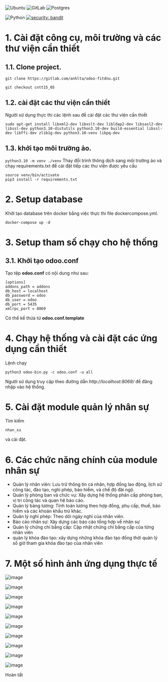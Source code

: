 ![Ubuntu](https://img.shields.io/badge/Ubuntu-E95420?style=for-the-badge&logo=ubuntu&logoColor=white)
![GitLab](https://img.shields.io/badge/gitlab-%23181717.svg?style=for-the-badge&logo=gitlab&logoColor=white)
![Postgres](https://img.shields.io/badge/postgres-%23316192.svg?style=for-the-badge&logo=postgresql&logoColor=white)

![Python](https://img.shields.io/badge/python-v3.8+-blue.svg)
[![security: bandit](https://img.shields.io/badge/security-bandit-yellow.svg)](https://github.com/PyCQA/bandit)



# 1. Cài đặt công cụ, môi trường và các thư viện cần thiết

## 1.1. Clone project.
```
git clone https://gitlab.com/anhlta/odoo-fitdnu.git
```
```
git checkout cntt15_05
```


## 1.2. cài đặt các thư viện cần thiết

Người sử dụng thực thi các lệnh sau đề cài đặt các thư viện cần thiết

```
sudo apt-get install libxml2-dev libxslt-dev libldap2-dev libsasl2-dev libssl-dev python3.10-distutils python3.10-dev build-essential libssl-dev libffi-dev zlib1g-dev python3.10-venv libpq-dev
```
## 1.3. khởi tạo môi trường ảo.

`python3.10 -m venv ./venv`
Thay đổi trình thông dịch sang môi trường ảo và chạy requirements.txt để cài đặt tiếp các thư viện được yêu cầu

```
source venv/bin/activate
pip3 install -r requirements.txt
```

# 2. Setup database

Khởi tạo database trên docker bằng việc thực thi file dockercompose.yml.

`docker-compose up -d`

# 3. Setup tham số chạy cho hệ thống

## 3.1. Khởi tạo odoo.conf

Tạo tệp **odoo.conf** có nội dung như sau:

```
[options]
addons_path = addons
db_host = localhost
db_password = odoo
db_user = odoo
db_port = 5435
xmlrpc_port = 8069
```
Có thể kế thừa từ **odoo.conf.template**


# 4. Chạy hệ thống và cài đặt các ứng dụng cần thiết
Lệnh chạy
```
python3 odoo-bin.py -c odoo.conf -u all
```

Người sử dụng truy cập theo đường dẫn _http://localhost:8069/_ để đăng nhập vào hệ thống.

# 5. Cài đặt module quản lý nhân sự
Tìm kiếm 
```
nhan_su 
```
và cài đặt.

# 6. Các chức năng chính của module nhân sự 
- Quản lý nhân viên: Lưu trữ thông tin cá nhân, hợp đồng lao động, lịch sử công tác, đào tạo, nghỉ phép, bảo hiểm, và chế độ đãi ngộ.
- Quản lý phòng ban và chức vụ: Xây dựng hệ thống phân cấp phòng ban, vị trí công tác và quan hệ báo cáo.
- Quản lý bảng lương: Tính toán lương theo hợp đồng, phụ cấp, thuế, bảo hiểm và các khoản khấu trừ khác.
- Quản lý nghỉ phép: Theo dõi ngày nghỉ của nhân viên.
- Báo cáo nhân sự: Xây dựng các báo cáo tổng hợp về nhân sự
- Quản lý chứng chỉ bằng cấp: Cập nhật chứng chỉ bằng cấp của từng nhân viên
- quản lý khóa đào tạo: xây dựng những khóa đào tạo đồng thời quản lý số giờ tham gia khóa đào tạo của nhân viên
  
# 7. Một số hình ảnh ứng dụng thực tế
![image](https://github.com/user-attachments/assets/a59d8bb1-0031-4f9a-a71a-7607206e8602)

![image](https://github.com/user-attachments/assets/444aef86-f293-4e72-8a1e-4805fcd5494c)

![image](https://github.com/user-attachments/assets/3700245f-ef10-4ae0-881d-9de711008697)

![image](https://github.com/user-attachments/assets/77712922-906d-49ab-8a55-5fc0e2b9351b)

![image](https://github.com/user-attachments/assets/436a94e4-ffc5-42e8-9e07-6b98613c3ec5)

![image](https://github.com/user-attachments/assets/c6673b06-4dc4-47c8-b7f0-d4a7ef5555d0)

![image](https://github.com/user-attachments/assets/b6fb64c4-dc0d-4f11-9dc0-33b839cdc2b5)

![image](https://github.com/user-attachments/assets/205aa138-2d20-4110-93ac-3d4c5f0e4578)

![image](https://github.com/user-attachments/assets/09be5cda-b276-4df0-8ab0-0db6778d0af3)

![image](https://github.com/user-attachments/assets/55cfc270-093a-496b-bc73-e522bc225309)

Hoàn tất

    
